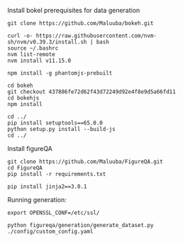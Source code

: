 Install bokel prerequisites for data generation

```
git clone https://github.com/Maluuba/bokeh.git

curl -o- https://raw.githubusercontent.com/nvm-sh/nvm/v0.39.3/install.sh | bash
source ~/.bashrc
nvm list-remote
nvm install v11.15.0

npm install -g phantomjs-prebuilt

cd bokeh
git checkout 437886fe72d62f43d72249d92e4f8e9d5a66fd11
cd bokehjs
npm install

cd ../
pip install setuptools==65.0.0
python setup.py install --build-js
cd ../
```

Install figureQA
```
git clone https://github.com/Maluuba/FigureQA.git
cd FigureQA
pip install -r requirements.txt

pip install jinja2==3.0.1
```

Running generation:

```
export OPENSSL_CONF=/etc/ssl/

python figureqa/generation/generate_dataset.py ./config/custom_config.yaml 
```